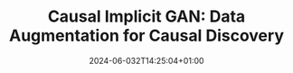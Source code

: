 ---
title: 'Causal Implicit GAN: Data Augmentation for Causal Discovery'
date: 2024-06-032T14:25:04+01:00
draft: false
# math: true
# katex: true
---